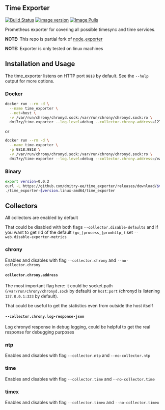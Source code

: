 ## Time Exporter
[![Build Status](https://img.shields.io/github/workflow/status/dmitry-ee/time_exporter/main.svg)](https://hub.docker.com/r/dmi7ry/time-exporter)
[![image version](https://img.shields.io/docker/v/dmi7ry/time-exporter?sort=semver)](https://hub.docker.com/r/dmi7ry/time-exporter)
[![Image Pulls](https://img.shields.io/docker/pulls/dmi7ry/time-exporter.svg)](https://hub.docker.com/r/dmi7ry/time-exporter)

Prometheus exporter for covering all possible timesync and time services.

**NOTE:** This repo is partial fork of [node_exporter](https://github.com/prometheus/node_exporter) 

**NOTE:** Exporter is only tested on linux machines

## Installation and Usage

The time_exporter listens on HTTP port `9818` by default. See the `--help` output for more options.

### Docker

```bash
docker run --rm -d \
  --name time_exporter \
  --net=host \
  -v /var/run/chrony/chronyd.sock:/var/run/chrony/chronyd.sock:ro \
  dmi7ry/time-exporter --log.level=debug --collector.chrony.address=127.0.0.1:323
```
or

```bash
docker run --rm -d \
  --name time-exporter \
  -p 9818:9818 \
  -v /var/run/chrony/chronyd.sock:/var/run/chrony/chronyd.sock:ro \
  dmi7ry/time-exporter --log.level=debug --collector.chrony.address=/var/run/chrony/chronyd.sock
```


### Binary

```bash
export version=0.0.2
curl -L https://github.com/dmitry-ee/time_exporter/releases/download/$version/time_exporter-$version.linux-amd64.tar.gz | tar -zxf -
./time_exporter-$version.linux-amd64/time_exporter
```

## Collectors

All collectors are enabled by default

That could be disabled with both flags `--collector.disable-defaults` and if you want to get rid of the default `(go_|process_|promhttp_)` set `--web.disable-exporter-metrics`

### chrony
Enables and disables with flag `--collector.chrony` and `--no-collector.chrony`

#### `collector.chrony.address`
The most important flag here: it could be socket path (`/var/run/chrony/chronyd.sock` by default) or `host:port` (chronyd is listening `127.0.0.1:323` by default).

That could be useful to get the statistics even from outside the host itself

#### `--collector.chrony.log-response-json`
Log chronyd response in debug logging, could be helpful to get the real response for debugging purposes

### ntp
Enables and disables with flag `--collector.ntp` and `--no-collector.ntp`

### time
Enables and disables with flag `--collector.time` and `--no-collector.time`

### timex
Enables and disables with flag `--collector.timex` and `--no-collector.timex`
